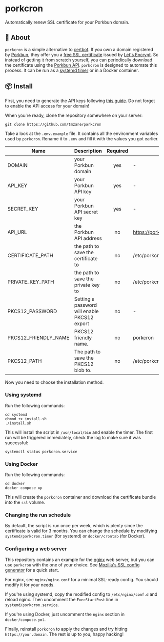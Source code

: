 # porkcron

Automatically renew SSL certificate for your Porkbun domain.

## 📌 About

`porkcron` is a simple alternative to [certbot][1].
If you own a domain registered by [Porkbun][2],
they offer you a [free SSL certificate][3] issued by [Let's Encrypt][4].
So instead of getting it from scratch yourself,
you can periodically download the certificate using the [Porkbun API][5].
`porkcron` is designed to automate this process.
It can be run as a [systemd timer][6] or in a Docker container.

## 📦 Install

First, you need to generate the API keys following [this guide][7].
Do not forget to enable the API access for your domain!

When you're ready, clone the repository somewhere on your server:

```shell
git clone https://github.com/tmzane/porkcron
```

Take a look at the `.env.example` file.
It contains all the environment variables used by `porkcron`.
Rename it to `.env` and fill it with the values you got earlier.

| Name                 | Description                                  | Required | Default                         |
|----------------------|----------------------------------------------|:--------:|---------------------------------|
| DOMAIN               | your Porkbun domain                          | yes      | -                               |
| API_KEY              | your Porkbun API key                         | yes      | -                               |
| SECRET_KEY           | your Porkbun API secret key                  | yes      | -                               |
| API_URL              | the Porkbun API address                      | no       | https://porkbun.com/api/json/v3 |
| CERTIFICATE_PATH     | the path to save the certificate to          | no       | /etc/porkcron/certificate.pem   |
| PRIVATE_KEY_PATH     | the path to save the private key to          | no       | /etc/porkcron/private_key.pem   |
| PKCS12_PASSWORD      | Setting a password will enable PKCS12 export | no       | -                               |
| PKCS12_FRIENDLY_NAME | PKCS12 friendly name.                        | no       | porkcron                        |
| PKCS12_PATH          | The path to save the PKCS12 blob to.         | no       | /etc/porkcron/pkcs12.p12        |

Now you need to choose the installation method.

### Using systemd

Run the following commands:

```shell
cd systemd
chmod +x install.sh
./install.sh
```

This will install the script in `/usr/local/bin` and enable the timer.
The first run will be triggered immediately, check the log to make sure it was successful:

```shell
systemctl status porkcron.service
```

### Using Docker

Run the following commands:

```shell
cd docker
docker compose up
```

This will create the `porkcron` container and download the certificate bundle into the `ssl` volume.

### Changing the run schedule

By default, the script is run once per week,
which is plenty since the certificate is valid for 3 months.
You can change the schedule by modifying `systemd/porkcron.timer` (for systemd) or `docker/crontab` (for Docker).

### Configuring a web server

This repository contains an example for the [nginx][8] web server,
but you can use `porkcron` with the one of your choice.
See [Mozilla's SSL config generator][9] for a quick start.

For nginx, see `nginx/nginx.conf` for a minimal SSL-ready config.
You should modify it for your needs.

If you're using systemd, copy the modified config to `/etc/nginx/conf.d` and reload nginx.
Then uncomment the `ExecStartPost` line in `systemd/porkcron.service`.

If you're using Docker, just uncomment the `nginx` section in `docker/compose.yml`.

Finally, reinstall `porkcron` to apply the changes and try hitting `https://your.domain`.
The rest is up to you, happy hacking!

[1]: https://certbot.eff.org
[2]: https://porkbun.com
[3]: https://kb.porkbun.com/article/71-how-your-free-ssl-certificate-works
[4]: https://letsencrypt.org
[5]: https://porkbun.com/api/json/v3/documentation
[6]: https://wiki.archlinux.org/title/systemd/Timers
[7]: https://kb.porkbun.com/article/190-getting-started-with-the-porkbun-dns-api
[8]: https://nginx.org
[9]: https://ssl-config.mozilla.org
